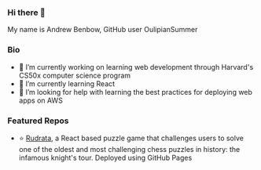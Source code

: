 ### Hi there 👋

My name is Andrew Benbow, GitHub user OulipianSummer

### Bio
- 🔭 I’m currently working on learning web development through Harvard's CS50x computer science program
- 🌱 I’m currently learning React
- 🤔 I’m looking for help with learning the best practices for deploying web apps on AWS


### Featured Repos
- :star: [Rudrata](https://oulipiansummer.github.io/rudrata/), a React based puzzle game that challenges users to solve one of the oldest and most challenging chess puzzles in history: the infamous knight's tour. Deployed using GitHub Pages

